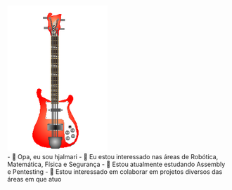 

<img src="rickey.png" style="margin:left; position: relative">
<div>
- 👋 Opa, eu sou hjalmari
- 👀 Eu estou interessado nas áreas de Robótica, Matemática, Física e Segurança
- 🌱 Estou atualmente estudando Assembly e Pentesting
- 💞️ Estou interessado em colaborar em projetos diversos das áreas em que atuo 
</div>
<!---
hjalmari/hjalmari is a ✨ special ✨ repository because its `README.md` (this file) appears on your GitHub profile.
You can click the Preview link to take a look at your changes.
--->
